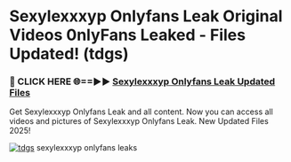 # Sexylexxxyp Onlyfans Leak Original Videos 0nlyFans Leaked - Files Updated! (tdgs)

<h3>🔴 CLICK HERE 🌐==►► <a href="https://tinyurl.com/2jnfzry5" rel="nofollow">Sexylexxxyp Onlyfans Leak Updated Files</a></h3>

Get Sexylexxxyp Onlyfans Leak and all content. Now you can access all videos and pictures of Sexylexxxyp Onlyfans Leak. New Updated Files 2025!

[![tdgs](https://i.imgur.com/GyGTBgg.gif)](https://tinyurl.com/2jnfzry5)
sexylexxxyp onlyfans leaks